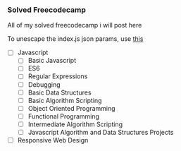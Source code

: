 ### Solved Freecodecamp
<p>
All of my solved freecodecamp i will post here
</p>
<p>
To unescape the index.js json params, use <a href="https://codebeautify.org/json-escape-unescape">this</a>
</p>


- [ ] Javascript
    - [ ] Basic Javascript
    - [ ] ES6
    - [ ] Regular Expressions
    - [ ] Debugging
    - [ ] Basic Data Structures
    - [ ] Basic Algorithm Scripting
    - [ ] Object Oriented Programming
    - [ ] Functional Programming
    - [ ] Intermediate Algorithm Scripting
    - [ ] Javascript Algorithm and Data Structures Projects
- [ ] Responsive Web Design